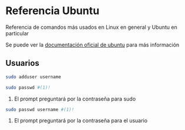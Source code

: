 # Referencia Ubuntu

Referencia de comandos más usados en Linux en general y Ubuntu en particular

Se puede ver la [documentación oficial de ubuntu](https://documentation.ubuntu.com/server/) para más información

## Usuarios

```bash title="Crear usuarios"
sudo adduser username
```

```bash title="Activar el usuario sudo"
sudo passwd #(1)!
```

1. El prompt preguntará por la contraseña para sudo


```bash title="Cambio de contraseña de un usuario"
sudo passwd username #(1)!
```

1. El prompt preguntará por la contraseña para el usuario